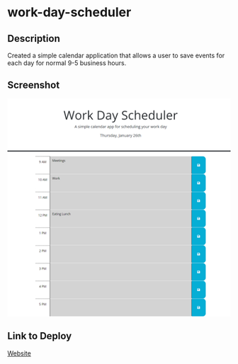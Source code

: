 # work-day-scheduler

## Description
Created a simple calendar application that allows a user to save events for each day for normal 9-5 business hours.

## Screenshot
![image of website](assets/work-day-scheduler-demo.png)

## Link to Deploy
[Website](https://akaydia.github.io/work-day-scheduler/)

